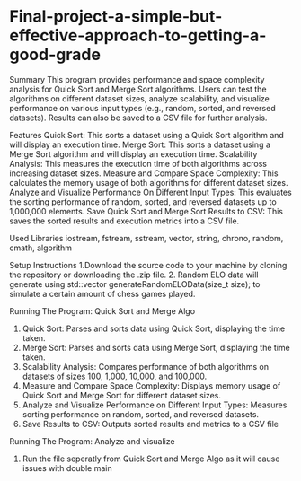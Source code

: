 # Final-project-a-simple-but-effective-approach-to-getting-a-good-grade
Summary
This program provides performance and space complexity analysis for Quick Sort and Merge Sort algorithms. 
Users can test the algorithms on different dataset sizes, analyze scalability, and visualize performance on various input types (e.g., random, sorted, and reversed datasets). Results can also be saved to a CSV file for further analysis.

Features
Quick Sort: This sorts a dataset using a Quick Sort algorithm and will display an execution time.
Merge Sort: This sorts a dataset using a Merge Sort algorithm and will display an execution time.
Scalability Analysis: This measures the execution time of both algorithms across increasing dataset sizes.
Measure and Compare Space Complexity: This calculates the memory usage of both algorithms for different dataset sizes.
Analyze and Visualize Performance On Different Input Types: This evaluates the sorting performance of random, sorted, and reversed datasets up to 1,000,000 elements.
Save Quick Sort and Merge Sort Results to CSV: This saves the sorted results and execution metrics into a CSV file.

Used Libraries
iostream, fstream, sstream, vector, string, chrono, random, cmath, algorithm

Setup Instructions
1.Download the source code to your machine by cloning the repository or downloading the .zip file.
2. Random ELO data will generate using std::vector<int> generateRandomELOData(size_t size); to simulate a certain amount of chess games played.

Running The Program: Quick Sort and Merge Algo
1. Quick Sort: Parses and sorts data using Quick Sort, displaying the time taken.
2. Merge Sort: Parses and sorts data using Merge Sort, displaying the time taken.
3. Scalability Analysis: Compares performance of both algorithms on datasets of sizes 100, 1,000, 10,000, and 100,000.
4. Measure and Compare Space Complexity: Displays memory usage of Quick Sort and Merge Sort for different dataset sizes.
5. Analyze and Visualize Performance on Different Input Types: Measures sorting performance on random, sorted, and reversed datasets.
6. Save Results to CSV: Outputs sorted results and metrics to a CSV file

Running The Program: Analyze and visualize
1. Run the file seperatly from Quick Sort and Merge Algo as it will cause issues with double main

